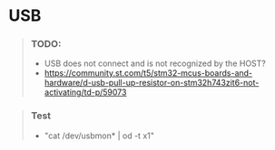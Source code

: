 # USB
>### TODO:
>* USB does not connect and is not recognized by the HOST?
>* https://community.st.com/t5/stm32-mcus-boards-and-hardware/d-usb-pull-up-resistor-on-stm32h743zit6-not-activating/td-p/59073

>### Test
>* "cat /dev/usbmon* | od -t x1"
